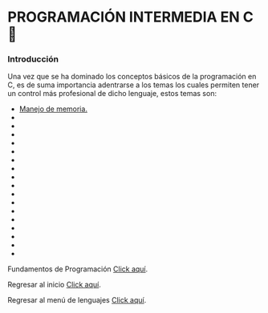 # PROGRAMACIÓN INTERMEDIA EN C :paperclip:
### Introducción
Una vez que se ha dominado los conceptos básicos de la programación en C, es de suma importancia adentrarse a los temas los cuales permiten tener un control más profesional de dicho lenguaje, estos temas son:

<ul>
    <li><a href="01 - ManejoMemoria/00 - ManejoMemoria.md">Manejo de memoria.</a></li>
    <li><a href=""></a></li>
    <li><a href=""></a></li>
    <li><a href=""></a></li>
    <li><a href=""></a></li>
    <li><a href=""></a></li>
    <li><a href=""></a></li>
    <li><a href=""></a></li>
    <li><a href=""></a></li>
    <li><a href=""></a></li>
    <li><a href=""></a></li>
    <li><a href=""></a></li>
    <li><a href=""></a></li>
    <li><a href=""></a></li>
    <li><a href=""></a></li>
    <li><a href=""></a></li>
    <li><a href=""></a></li>
    <li><a href=""></a></li>
    
</ul>

Fundamentos de Programación <a href="../01 - FundamentosDeProgramacion/00 - Fundamentos.md">Click aquí</a>.

Regresar al inicio <a href="../Inicio.md">Click aquí</a>.

Regresar al menú de lenguajes <a href="../../README.md">Click aquí</a>.